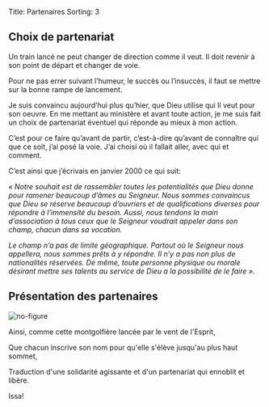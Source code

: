 Title: Partenaires
Sorting: 3

Choix de partenariat
--------------------

Un train lancé ne  peut changer de direction comme il veut. Il doit revenir à
son point de départ et changer de voie.

Pour ne pas errer suivant l’humeur, le succès ou l’insuccès, il faut se mettre
sur la bonne rampe de lancement.

Je suis convaincu aujourd’hui plus qu’hier, que Dieu utilise qui Il veut pour
son oeuvre.  En me mettant au ministère et avant toute action, je me suis fait
un choix de partenariat éventuel qui réponde au mieux à mon action.

C’est pour ce faire qu’avant de partir, c’est-à-dire qu’avant de connaître qui
que ce soit, j’ai posé la voie. J’ai choisi où il fallait aller, avec qui et
comment.

C’est ainsi que j’écrivais en janvier 2000 ce qui suit:

*« Notre souhait est de rassembler toutes les potentialités que Dieu donne pour
ramener beaucoup d’âmes au Seigneur. Nous sommes convaincus que Dieu se réserve
beaucoup d’ouvriers et de qualifications diverses pour répondre à l’immensité
du besoin.  Aussi, nous tendons la main d’association à tous ceux que le
Seigneur voudrait appeler dans son champ, chacun dans sa vocation.*

*Le champ n’a pas de limite géographique. Partout où le Seigneur nous
appellera, nous sommes prêts à y répondre. Il n’y a pas non plus de
nationalités réservées. De même, toute personne physique ou morale désirant
mettre ses talents au service de Dieu a la possibilité de le faire ».*

Présentation des partenaires
----------------------------

![no-figure][1]

Ainsi, comme cette montgolfière lancée par le vent de l'Esprit,

Que chacun inscrive son nom pour qu'elle s'élève jusqu'au plus haut sommet,

Traduction d'une solidarité agissante et d'un partenariat qui ennoblit et
libère.

Issa!

  [1]: http://farm8.staticflickr.com/7061/7110957145_61908f0fc5_z.jpg
